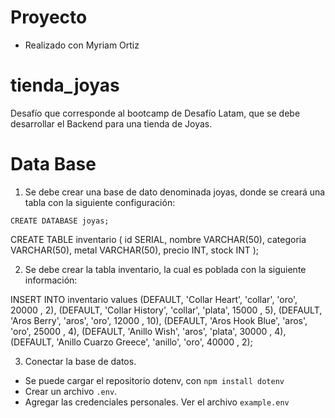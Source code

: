 # Proyecto
- Realizado con Myriam Ortiz

# tienda_joyas
Desafío que corresponde al bootcamp de Desafío Latam, que se debe desarrollar el Backend para una tienda de Joyas.

# Data Base
1. Se debe crear una base de dato denominada joyas, donde se creará una tabla con la siguiente configuración:

`CREATE DATABASE joyas;`

CREATE TABLE inventario (
    id SERIAL, 
    nombre VARCHAR(50), 
    categoria VARCHAR(50), 
    metal VARCHAR(50), 
    precio INT, 
    stock INT
    );

2. Se debe crear la tabla inventario, la cual es poblada con la siguiente información:

INSERT INTO inventario values
(DEFAULT, 'Collar Heart', 'collar', 'oro', 20000 , 2), 
(DEFAULT, 'Collar History', 'collar', 'plata', 15000 , 5), 
(DEFAULT, 'Aros Berry', 'aros', 'oro', 12000 , 10),
(DEFAULT, 'Aros Hook Blue', 'aros', 'oro', 25000 , 4), 
(DEFAULT, 'Anillo Wish', 'aros', 'plata', 30000 , 4), 
(DEFAULT, 'Anillo Cuarzo Greece', 'anillo', 'oro', 40000 , 2);

3. Conectar la base de datos.
- Se puede cargar el repositorio dotenv, con `npm install dotenv`
- Crear un archivo `.env`.
- Agregar las credenciales personales. Ver el archivo `example.env`
